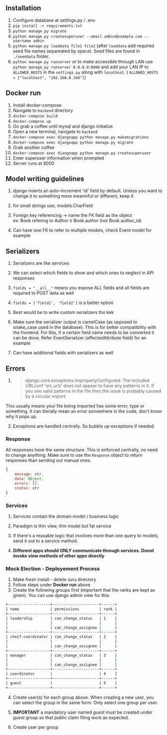 ## Installation

1. Configure database at settings.py / .env
2. `pip install -r requirements.txt`
3. `python manage.py migrate`
4. `python manage.py createsuperuser --email admin@example.com --username admin`
5. `python manage.py loaddata file1 file2` (after `loaddata` add required seed file names separeated by space). Seed files are found in `./seeddata` folder.
6. `python manage.py runserver` or to make accessible through LAN use `python manage.py runserver 0.0.0.0:8000` and add your LAN IP to `ALLOWED_HOSTS` in the `settings.py` along with `localhost`. ( `ALLOWED_HOSTS = ["localhost", "192.168.8.160"]`)

## Docker run

1. Install docker-compose
2. Navigate to `backend` directory
3. `docker-compose build`
4. `docker-compose up`
5. Go grab a coffee until mysql and django initialize
6. Open a new terminal, navigate to `backend`
7. `docker-compose exec djangoapp python manage.py makemigrations`
8. `docker-compose exec djangoapp python manage.py migrate`
9. Grab another coffee
10. `docker-compose exec djangoapp python manage.py createsuperuser`
11. Enter superuser information when prompted
    <!-- 12. `docker-compose exec djangoapp python manage.py loaddata seed_data.json` -->
12. Server runs at 8000

## Model writing guidelines

1. django inserts an auto-increment 'id' field by default. Unless you want to change it to something more meaninful or different, keep it

2. for small strings use, models.CharField

3. Foreign key referencing -> name the FK field as the object  
   ex: Book refering to Author ir Book.author (not Book.author_id)

4. Can have one FK to refer to multiple models, check Event model for example

## Serializers

1. Serializers are like services

2. We can select which fields to show and which ones to neglect in API responses

3. `fields = "__all__"` means you expose ALL fields and all fields are required to POST data as well

4. `fields = ['field1', 'field2']` is a better option

5. Best would be to write custom serializers tho kek

6. Make sure the serializer output is camelCase (as opposed to snake_case used in the database). This is for better compatibility with the frontend. For this, if a certain field name needs to be converted it can be done. Refer EventSerializer (affectedAttribute field) for an example

7. Can have additional fields with serializers as well

## Errors

1. > django.core.exceptions.ImproperlyConfigured: The included URLconf 'src.urls' does not appear to have any patterns in it. If you see valid patterns in the file then the issue is probably caused by a circular import.

This usually means your file being imported has some error, type or something.
It can literally mean an error somewhere in the code, don't know why it pops up.

2. Exceptions are handled centrally. So bubble up exceptions if needed.

### Response

All responses have the same structure. This is enforced centrally, no need to change anything. Make sure to use the `Response` object to return responses than sending out manual ones.

```js
{
    message: str,
    data: Object,
    errors: [],
    status: str
}
```

### Services

1. Services contain the domain model / business logic

2. Paradigm is thin view, thin model but fat service

3. If there's a reusable logic that involves more than one query to models, send it out to a service method.

4. **Different apps should ONLY communicate through services. Donot invoke view methods of other apps directly**

### Mock Election - Deployement Process

1. Make fresh install - delete `data` directory
2. Follow steps under **Docker run** above
3. Create the following groups first (important that the ranks are kept as given). You can use django admin view for this.

```bash
+-------------------+---------------------+------+
| name              | permissions         | rank |
+-------------------+---------------------+------+
| leadership        | can_change_status   | 1    |
|                   |                     |      |
|                   | can_change_assignee |      |
+-------------------+---------------------+------+
| cheif-coordinator | can_change_status   | 2    |
|                   |                     |      |
|                   | can_change_assignee |      |
+-------------------+---------------------+------+
| manager           | can_change_status   | 3    |
|                   |                     |      |
|                   | can_change_assignee |      |
+-------------------+---------------------+------+
| coordinator       |                     | 4    |
+-------------------+---------------------+------+
| guest             |                     | 5    |
+-------------------+---------------------+------+
```

4. Create user(s) for each group above. When creating a new user, you can select the group in the same form. Only select one group per user.

5. **IMPORTANT** a mandatory user named _guest_ must be created under _guest_ group so that public claim filing work as expected.

6. Create user per group
